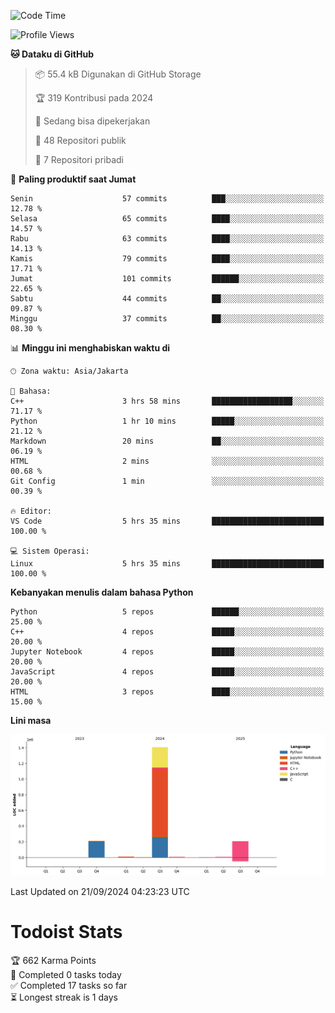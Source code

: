 <!--START_SECTION:waka-->
![Code Time](http://img.shields.io/badge/Code%20Time-40%20hrs%2034%20mins-blue)

![Profile Views](http://img.shields.io/badge/Profil%20dilihat-3-blue)

**🐱 Dataku di GitHub** 

> 📦 55.4 kB Digunakan di GitHub Storage 
 > 
> 🏆 319 Kontribusi pada 2024
 > 
> 💼 Sedang bisa dipekerjakan
 > 
> 📜 48 Repositori publik 
 > 
> 🔑 7 Repositori pribadi 
 > 
📅 **Paling produktif saat Jumat** 

```text
Senin                    57 commits          ███░░░░░░░░░░░░░░░░░░░░░░   12.78 % 
Selasa                   65 commits          ████░░░░░░░░░░░░░░░░░░░░░   14.57 % 
Rabu                     63 commits          ████░░░░░░░░░░░░░░░░░░░░░   14.13 % 
Kamis                    79 commits          ████░░░░░░░░░░░░░░░░░░░░░   17.71 % 
Jumat                    101 commits         ██████░░░░░░░░░░░░░░░░░░░   22.65 % 
Sabtu                    44 commits          ██░░░░░░░░░░░░░░░░░░░░░░░   09.87 % 
Minggu                   37 commits          ██░░░░░░░░░░░░░░░░░░░░░░░   08.30 % 
```


📊 **Minggu ini menghabiskan waktu di** 

```text
🕑︎ Zona waktu: Asia/Jakarta

💬 Bahasa: 
C++                      3 hrs 58 mins       ██████████████████░░░░░░░   71.17 % 
Python                   1 hr 10 mins        █████░░░░░░░░░░░░░░░░░░░░   21.12 % 
Markdown                 20 mins             ██░░░░░░░░░░░░░░░░░░░░░░░   06.19 % 
HTML                     2 mins              ░░░░░░░░░░░░░░░░░░░░░░░░░   00.68 % 
Git Config               1 min               ░░░░░░░░░░░░░░░░░░░░░░░░░   00.39 % 

🔥 Editor: 
VS Code                  5 hrs 35 mins       █████████████████████████   100.00 % 

💻 Sistem Operasi: 
Linux                    5 hrs 35 mins       █████████████████████████   100.00 % 
```

**Kebanyakan menulis dalam bahasa Python** 

```text
Python                   5 repos             ██████░░░░░░░░░░░░░░░░░░░   25.00 % 
C++                      4 repos             █████░░░░░░░░░░░░░░░░░░░░   20.00 % 
Jupyter Notebook         4 repos             █████░░░░░░░░░░░░░░░░░░░░   20.00 % 
JavaScript               4 repos             █████░░░░░░░░░░░░░░░░░░░░   20.00 % 
HTML                     3 repos             ████░░░░░░░░░░░░░░░░░░░░░   15.00 % 
```



**Lini masa**

![Lines of Code chart](https://raw.githubusercontent.com/yusuf601/yusuf601/main/assets/bar_graph.png)


 Last Updated on 21/09/2024 04:23:23 UTC
<!--END_SECTION:waka-->
# Todoist Stats

<!-- TODO-IST:START -->
🏆  662 Karma Points           
🌸  Completed 0 tasks today           
✅  Completed 17 tasks so far           
⏳  Longest streak is 1 days
<!-- TODO-IST:END -->
